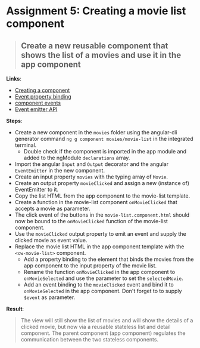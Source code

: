 Assignment 5: Creating a movie list component 
==============================================

> ## Create a new reusable component that shows the list of a movies and use it in the app component

**Links**:
- [Creating a component](https://angular-2-training-book.rangle.io/handout/components/creating_components.html)
- [Event property binding](https://angular-2-training-book.rangle.io/handout/components/app_structure/responding_to_component_events.html)
- [component events](https://angular.io/docs/ts/latest/cookbook/component-communication.html#!#child-to-parent)
- [Event emitter API](https://angular.io/api/core/EventEmitter)

**Steps**:
- Create a new component in the `movies` folder using the angular-cli generator command `ng g component movies/movie-list` in the integrated terminal.
  - Double check if the component is imported in the app module and added to the ngModule `declarations` array.
- Import the angular `Input` and `Output` decorator and the angular `EventEmitter` in the new component.
- Create an input property `movies` with the typing array of `Movie`.
- Create an output property `movieClicked` and assign a new (instance of) EventEmitter to it.
- Copy the list HTML from the app component to the movie-list template.
- Create a function in the movie-list component `onMovieClicked` that accepts a movie as parameter.
- The click event of the buttons in the `movie-list.component.html` should now be bound to the `onMovieClicked` function of the movie-list component.
- Use the `movieClicked` output property to emit an event and supply the clicked movie as event value.
- Replace the movie list HTML in the app component template with the `<cw-movie-list>` component.
    - Add a property binding to the element that binds the movies from the app component to the input property of the movie list.
    - Rename the function `onMovieClicked` in the app component to `onMovieSelected` and use the parameter to set the `selectedMovie`.
    - Add an event binding to the `movieClicked` event and bind it to `onMovieSelected` in the app component. Don't forget to to supply `$event` as parameter.

**Result**:
> The view will still show the list of movies and will show the details of a clicked movie, but now via a reusable stateless list and detail component.
> The parent component (app component) regulates the communication between the two stateless components.